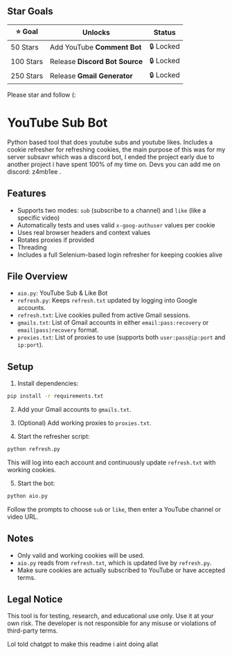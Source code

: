 
## Star Goals

| ⭐ Goal        | Unlocks                                   | Status   |
|---------------|--------------------------------------------|----------|
| 50 Stars      | Add YouTube **Comment Bot**               | 🔒 Locked |
| 100 Stars     | Release **Discord Bot Source**            | 🔒 Locked |
| 250 Stars     | Release **Gmail Generator**               | 🔒 Locked |

Please star and follow (:

# YouTube Sub Bot

Python based tool that does youtube subs and youtube likes. Includes a cookie refresher for refreshing cookies, the main purpose of this was for my server subsavr which was a discord bot, I ended the project early due to another project i have spent 100% of my time on. Devs you can add me on discord: z4mb1ee . 
## Features

- Supports two modes: `sub` (subscribe to a channel) and `like` (like a specific video)
- Automatically tests and uses valid `x-goog-authuser` values per cookie
- Uses real browser headers and context values
- Rotates proxies if provided
- Threading
- Includes a full Selenium-based login refresher for keeping cookies alive

## File Overview

- `aio.py`: YouTube Sub & Like Bot
- `refresh.py`: Keeps `refresh.txt` updated by logging into Google accounts.
- `refresh.txt`: Live cookies pulled from active Gmail sessions.
- `gmails.txt`: List of Gmail accounts in either `email:pass:recovery` or `email|pass|recovery` format.
- `proxies.txt`: List of proxies to use (supports both `user:pass@ip:port` and `ip:port`).

## Setup

1. Install dependencies:

```bash
pip install -r requirements.txt
```

2. Add your Gmail accounts to `gmails.txt`.

3. (Optional) Add working proxies to `proxies.txt`.

4. Start the refresher script:

```bash
python refresh.py
```

This will log into each account and continuously update `refresh.txt` with working cookies.

5. Start the bot:

```bash
python aio.py
```

Follow the prompts to choose `sub` or `like`, then enter a YouTube channel or video URL.

## Notes

- Only valid and working cookies will be used.
- `aio.py` reads from `refresh.txt`, which is updated live by `refresh.py`.
- Make sure cookies are actually subscribed to YouTube or have accepted terms.

## Legal Notice

This tool is for testing, research, and educational use only. Use it at your own risk. The developer is not responsible for any misuse or violations of third-party terms.

Lol told chatgpt to make this readme i aint doing allat

